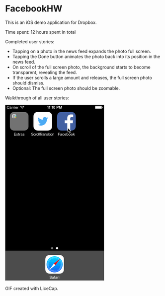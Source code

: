 FacebookHW
==========
This is an iOS demo application for Dropbox.

Time spent: 12 hours spent in total

Completed user stories:

- Tapping on a photo in the news feed expands the photo full screen.
- Tapping the Done button animates the photo back into its position in the news feed.
- On scroll of the full screen photo, the background starts to become transparent, revealing the feed.
- If the user scrolls a large amount and releases, the full screen photo should dismiss.
- Optional: The full screen photo should be zoomable.

Walkthrough of all user stories:

![alt tag](https://github.com/allidryer/FacebookHW/blob/master/FacebookHW.gif)

GIF created with LiceCap.
